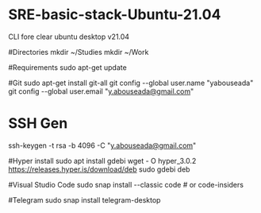# SRE-basic-stack-Ubuntu-21.04
CLI fore clear ubuntu desktop v21.04

#Directories
mkdir ~/Studies
mkdir ~/Work

#Requirements
sudo apt-get update

#Git
sudo apt-get install git-all
git config --global user.name "yabouseada"
git config --global user.email "y.abouseada@gmail.com"

# SSH Gen
ssh-keygen -t rsa -b 4096 -C "y.abouseada@gmail.com"

#Hyper install
sudo apt install gdebi
wget - O hyper_3.0.2 https://releases.hyper.is/download/deb
sudo gdebi deb

#Visual Studio Code
sudo snap install --classic code # or code-insiders

#Telegram
sudo snap install telegram-desktop
